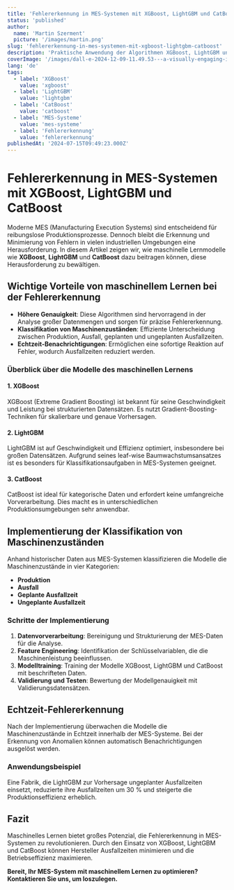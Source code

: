 ```yaml
---
title: 'Fehlererkennung in MES-Systemen mit XGBoost, LightGBM und CatBoost'
status: 'published'
author:
  name: 'Martin Szerment'
  picture: '/images/martin.png'
slug: 'fehlererkennung-in-mes-systemen-mit-xgboost-lightgbm-catboost'
description: 'Praktische Anwendung der Algorithmen XGBoost, LightGBM und CatBoost in MES-Systemen zur Fehlererkennung. Beschreibung von Datenanalysemethoden, Klassifikation von Maschinenzuständen (Produktion, Ausfall, geplante und ungeplante Ausfallzeiten) und Implementierung von Echtzeitbenachrichtigungen zur Minimierung von Ausfallzeiten.'
coverImage: '/images/dall-e-2024-12-09-11.49.53---a-visually-engaging-image-illustrating-the-use-of-machine-learning-models-xgboost--lightgbm--and-catboost-in-industrial-systems.-the-image-features-a--A1MD.webp'
lang: 'de'
tags: 
  - label: 'XGBoost'
    value: 'xgboost'
  - label: 'LightGBM'
    value: 'lightgbm'
  - label: 'CatBoost'
    value: 'catboost'
  - label: 'MES-Systeme'
    value: 'mes-systeme'
  - label: 'Fehlererkennung'
    value: 'fehlererkennung'
publishedAt: '2024-07-15T09:49:23.000Z'
---
```


# Fehlererkennung in MES-Systemen mit XGBoost, LightGBM und CatBoost

Moderne MES (Manufacturing Execution Systems) sind entscheidend für reibungslose Produktionsprozesse. Dennoch bleibt die Erkennung und Minimierung von Fehlern in vielen industriellen Umgebungen eine Herausforderung. In diesem Artikel zeigen wir, wie maschinelle Lernmodelle wie **XGBoost**, **LightGBM** und **CatBoost** dazu beitragen können, diese Herausforderung zu bewältigen.

## Wichtige Vorteile von maschinellem Lernen bei der Fehlererkennung

- **Höhere Genauigkeit**: Diese Algorithmen sind hervorragend in der Analyse großer Datenmengen und sorgen für präzise Fehlererkennung.
- **Klassifikation von Maschinenzuständen**: Effiziente Unterscheidung zwischen Produktion, Ausfall, geplanten und ungeplanten Ausfallzeiten.
- **Echtzeit-Benachrichtigungen**: Ermöglichen eine sofortige Reaktion auf Fehler, wodurch Ausfallzeiten reduziert werden.

### Überblick über die Modelle des maschinellen Lernens

#### 1. **XGBoost**
XGBoost (Extreme Gradient Boosting) ist bekannt für seine Geschwindigkeit und Leistung bei strukturierten Datensätzen. Es nutzt Gradient-Boosting-Techniken für skalierbare und genaue Vorhersagen.

#### 2. **LightGBM**
LightGBM ist auf Geschwindigkeit und Effizienz optimiert, insbesondere bei großen Datensätzen. Aufgrund seines leaf-wise Baumwachstumsansatzes ist es besonders für Klassifikationsaufgaben in MES-Systemen geeignet.

#### 3. **CatBoost**
CatBoost ist ideal für kategorische Daten und erfordert keine umfangreiche Vorverarbeitung. Dies macht es in unterschiedlichen Produktionsumgebungen sehr anwendbar.

## Implementierung der Klassifikation von Maschinenzuständen

Anhand historischer Daten aus MES-Systemen klassifizieren die Modelle die Maschinenzustände in vier Kategorien:
- **Produktion**
- **Ausfall**
- **Geplante Ausfallzeit**
- **Ungeplante Ausfallzeit**

### Schritte der Implementierung

1. **Datenvorverarbeitung**: Bereinigung und Strukturierung der MES-Daten für die Analyse.
2. **Feature Engineering**: Identifikation der Schlüsselvariablen, die die Maschinenleistung beeinflussen.
3. **Modelltraining**: Training der Modelle XGBoost, LightGBM und CatBoost mit beschrifteten Daten.
4. **Validierung und Testen**: Bewertung der Modellgenauigkeit mit Validierungsdatensätzen.

## Echtzeit-Fehlererkennung

Nach der Implementierung überwachen die Modelle die Maschinenzustände in Echtzeit innerhalb der MES-Systeme. Bei der Erkennung von Anomalien können automatisch Benachrichtigungen ausgelöst werden.

### Anwendungsbeispiel

Eine Fabrik, die LightGBM zur Vorhersage ungeplanter Ausfallzeiten einsetzt, reduzierte ihre Ausfallzeiten um 30 % und steigerte die Produktionseffizienz erheblich.

## Fazit

Maschinelles Lernen bietet großes Potenzial, die Fehlererkennung in MES-Systemen zu revolutionieren. Durch den Einsatz von XGBoost, LightGBM und CatBoost können Hersteller Ausfallzeiten minimieren und die Betriebseffizienz maximieren.

**Bereit, Ihr MES-System mit maschinellem Lernen zu optimieren? Kontaktieren Sie uns, um loszulegen.**
